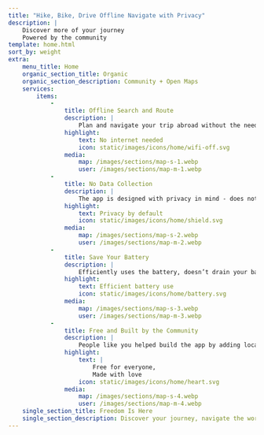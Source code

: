 ```yaml
---
title: "Hike, Bike, Drive Offline Navigate with Privacy"
description: |
    Discover more of your journey  
    Powered by the community
template: home.html
sort_by: weight
extra:
    menu_title: Home
    organic_section_title: Organic
    organic_section_description: Community + Open Maps
    services:
        items:
            -
                title: Offline Search and Route
                description: |
                    Plan and navigate your trip abroad without the need for cellular service, and search waypoints while on a distant hike.
                highlight:
                    text: No internet needed
                    icon: static/images/icons/home/wifi-off.svg
                media:
                    map: /images/sections/map-s-1.webp
                    user: /images/sections/map-m-1.webp
            -
                title: No Data Collection
                description: |
                    The app is designed with privacy in mind - does not identifying people, does not track, and does not collect any information.
                highlight:
                    text: Privacy by default
                    icon: static/images/icons/home/shield.svg
                media:
                    map: /images/sections/map-s-2.webp
                    user: /images/sections/map-m-2.webp
            -
                title: Save Your Battery
                description: |
                    Efficiently uses the battery, doesn’t drain your battery like other navigation apps.
                highlight:
                    text: Efficient battery use
                    icon: static/images/icons/home/battery.svg
                media:
                    map: /images/sections/map-s-3.webp
                    user: /images/sections/map-m-3.webp
            -
                title: Free and Built by the Community
                description: |
                    People like you helped build the app by adding locations to <span class="text-icon"><svg viewBox="0 0 19 19"><use href="#icon-open-street-map"></use></svg> OpenStreetMap</span>, giving feedback on features, and contributing code on <span class="text-icon"><svg viewBox="0 0 19 18"><use href="#icon-github"></use></svg> GitHub</span> in the open-source community.
                highlight:
                    text: |
                        Free for everyone,  
                        Made with love
                    icon: static/images/icons/home/heart.svg
                media:
                    map: /images/sections/map-s-4.webp
                    user: /images/sections/map-m-4.webp
    single_section_title: Freedom Is Here
    single_section_description: Discover your journey, navigate the world with privacy and community at the forefront.
---
```



